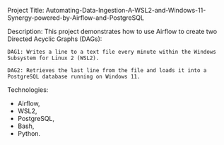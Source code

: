 Project Title: 
          Automating-Data-Ingestion-A-WSL2-and-Windows-11-Synergy-powered-by-Airflow-and-PostgreSQL


Description: 
    This project demonstrates how to use Airflow to create two Directed Acyclic Graphs (DAGs):

    DAG1: Writes a line to a text file every minute within the Windows Subsystem for Linux 2 (WSL2).

    DAG2: Retrieves the last line from the file and loads it into a PostgreSQL database running on Windows 11.

Technologies: 
  - Airflow,
  - WSL2,
  - PostgreSQL,
  - Bash,
  - Python.
